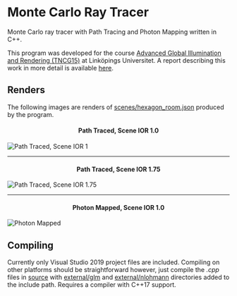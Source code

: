 # Monte Carlo Ray Tracer

Monte Carlo ray tracer with Path Tracing and Photon Mapping written in C++. 

This program was developed for the course [Advanced Global Illumination and Rendering (TNCG15)](https://liu.se/studieinfo/kurs/tncg15) at Linköpings Universitet. A report describing this work in more detail is available [here](report.pdf).

## Renders

The following images are renders of [scenes/hexagon_room.json](scenes/hexagon_room.json) produced by the program.

<h4 align="center">Path Traced, Scene IOR 1.0</h4>

![](renders/c1_64sqrtspp_report_4k_downscaled.png "Path Traced, Scene IOR 1")

___

<h4 align="center">Path Traced, Scene IOR 1.75</h4>

![](renders/c1_64sqrtspp_report_4k_flintglass_downscaled.png "Path Traced, Scene IOR 1.75")

___

<h4 align="center">Photon Mapped, Scene IOR 1.0</h4>

![](renders/c1_photon-map_report_2e6_250_16sqrtspp.png "Photon Mapped")

## Compiling

Currently only Visual Studio 2019 project files are included. Compiling on other platforms should be straightforward however, just compile the *.cpp* files in [source](source) with [external/glm](external/glm) and [external/nlohmann](external/nlohmann) directories added to the include path. Requires a compiler with C++17 support.
